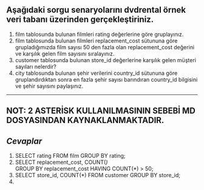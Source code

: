 ## Aşağıdaki sorgu senaryolarını dvdrental örnek veri tabanı üzerinden gerçekleştiriniz. ##

1. film tablosunda bulunan filmleri rating değerlerine göre gruplayınız.
2. film tablosunda bulunan filmleri replacement_cost sütununa göre grupladığımızda film sayısı 50 den fazla olan replacement_cost değerini ve karşılık gelen film sayısını sıralayınız.
3. customer tablosunda bulunan store_id değerlerine karşılık gelen müşteri sayıları nelerdir?
4. city tablosunda bulunan şehir verilerini country_id sütununa göre gruplandırdıktan sonra en fazla şehir sayısı barındıran country_id bilgisini ve şehir sayısını paylaşınız.

---
## NOT: 2 ASTERİSK KULLANILMASININ SEBEBİ MD DOSYASINDAN KAYNAKLANMAKTADIR.
## *Cevaplar* ## 

1. SELECT rating FROM film
GROUP BY rating;
2. SELECT replacement_cost, COUNT(*)*  
GROUP BY replacement_cost
HAVING COUNT(*) > 50;
3. SELECT store_id, COUNT(*) FROM customer
GROUP BY store_id;
4. 
